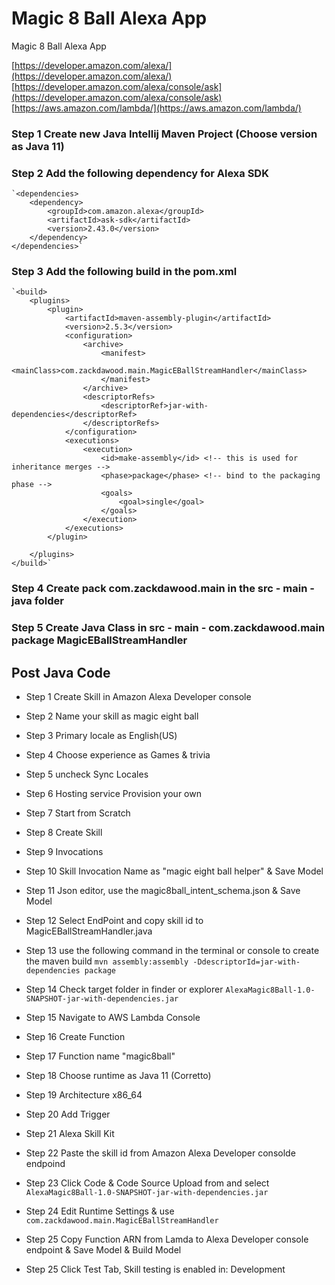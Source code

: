 # Magic 8 Ball Alexa App
Magic 8 Ball Alexa App

[https://developer.amazon.com/alexa/](https://developer.amazon.com/alexa/)
[https://developer.amazon.com/alexa/console/ask](https://developer.amazon.com/alexa/console/ask)
[https://aws.amazon.com/lambda/](https://aws.amazon.com/lambda/)


### Step 1 Create new Java Intellij Maven Project (Choose version as Java 11)

### Step 2 Add the following dependency for Alexa SDK

    `<dependencies>
        <dependency>
            <groupId>com.amazon.alexa</groupId>
            <artifactId>ask-sdk</artifactId>
            <version>2.43.0</version>
        </dependency>
    </dependencies>`


### Step 3 Add the following build in the pom.xml

    `<build>
        <plugins>
            <plugin>
                <artifactId>maven-assembly-plugin</artifactId>
                <version>2.5.3</version>
                <configuration>
                    <archive>
                        <manifest>
                            <mainClass>com.zackdawood.main.MagicEBallStreamHandler</mainClass>
                        </manifest>
                    </archive>
                    <descriptorRefs>
                        <descriptorRef>jar-with-dependencies</descriptorRef>
                    </descriptorRefs>
                </configuration>
                <executions>
                    <execution>
                        <id>make-assembly</id> <!-- this is used for inheritance merges -->
                        <phase>package</phase> <!-- bind to the packaging phase -->
                        <goals>
                            <goal>single</goal>
                        </goals>
                    </execution>
                </executions>
            </plugin>

        </plugins>
    </build>`


### Step 4 Create pack com.zackdawood.main in the src - main - java folder

### Step 5 Create Java Class in src - main - com.zackdawood.main  package MagicEBallStreamHandler


## Post Java Code
* Step 1 Create Skill in Amazon Alexa Developer console
* Step 2 Name your skill as magic eight ball
* Step 3 Primary locale as English(US)
* Step 4 Choose experience as Games & trivia
* Step 5 uncheck Sync Locales
* Step 6 Hosting service Provision your own
* Step 7 Start from Scratch
* Step 8 Create Skill
* Step 9 Invocations
* Step 10 Skill Invocation Name as "magic eight ball helper" & Save Model
* Step 11 Json editor, use the magic8ball_intent_schema.json & Save Model
* Step 12 Select EndPoint and copy skill id to MagicEBallStreamHandler.java
* Step 13 use the following command in the terminal or console to create the maven build
`mvn assembly:assembly -DdescriptorId=jar-with-dependencies package`
* Step 14 Check target folder in finder or explorer
`AlexaMagic8Ball-1.0-SNAPSHOT-jar-with-dependencies.jar`


* Step 15 Navigate to AWS Lambda Console
* Step 16 Create Function
* Step 17 Function name "magic8ball"
* Step 18 Choose runtime as Java 11 (Corretto)
* Step 19 Architecture x86_64
* Step 20 Add Trigger
* Step 21 Alexa Skill Kit
* Step 22 Paste the skill id from Amazon Alexa Developer consolde endpoind
* Step 23 Click Code & Code Source Upload from and select `AlexaMagic8Ball-1.0-SNAPSHOT-jar-with-dependencies.jar`
* Step 24 Edit Runtime Settings & use
`com.zackdawood.main.MagicEBallStreamHandler`
* Step 25 Copy Function ARN from Lamda to Alexa Developer console endpoint & Save Model & Build Model
* Step 25 Click Test Tab, Skill testing is enabled in: Development
